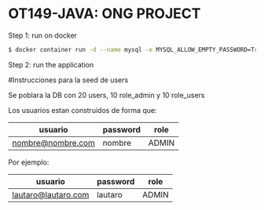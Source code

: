 # OT149-JAVA: ONG PROJECT

Step 1: run on docker

```sh
$ docker container run -d --name mysql -e MYSQL_ALLOW_EMPTY_PASSWORD=True -p 3306:3306 mysql
```

Step 2: run the application

#Instrucciones para la seed de users

Se poblara la DB con 20 users, 10 role_admin y 10 role_users

Los usuarios estan construidos de forma que:

| usuario | password | role |
|---|---|---|
|nombre@nombre.com|nombre|ADMIN|

Por ejemplo:

| usuario | password | role |
|---|---|---|
|lautaro@lautaro.com|lautaro|ADMIN|

